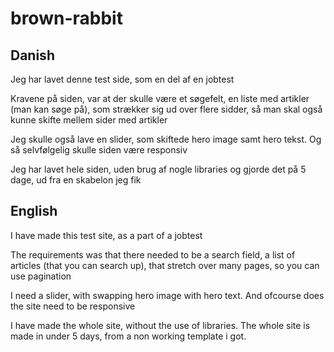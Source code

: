 # brown-rabbit
## Danish

Jeg har lavet denne test side, som en del af en jobtest

Kravene på siden, var at der skulle være et søgefelt, en liste med artikler (man kan søge på), som strækker sig ud over flere sidder, så man skal også kunne skifte mellem sider med artikler

Jeg skulle også lave en slider, som skiftede hero image samt hero tekst. Og så selvfølgelig skulle siden være responsiv

Jeg har lavet hele siden, uden brug af nogle libraries og gjorde det på 5 dage, ud fra en skabelon jeg fik

## English

I have made this test site, as a part of a jobtest

The requirements was that there needed to be a search field, a list of articles (that you can search up), that stretch over many pages, so you can use pagination 

I need a slider, with swapping hero image with hero text. And ofcourse does the site need to be responsive 

I have made the whole site, without the use of libraries. The whole site is made in under 5 days, from a non working template i got.
